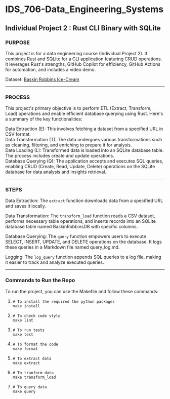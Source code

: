 # IDS_706-Data_Engineering_Systems
## Individual Project 2 : Rust CLI Binary with SQLite

### PURPOSE

This project is for a data engineering course (Individual Project 2). It combines Rust and SQLite for a CLI application featuring CRUD operations. It leverages Rust's strengths, GitHub Copilot for efficiency, GitHub Actions for automation, and includes a video demo.

Dataset: [Baskin Robbins Ice-Cream](https://raw.githubusercontent.com/prasertcbs/basic-dataset/master/baskin_icecream.csv)

***

### PROCESS

This project's primary objective is to perform ETL (Extract, Transform, Load) operations and enable efficient database querying using Rust. Here's a summary of the key functionalities:

Data Extraction (E): This involves fetching a dataset from a specified URL in CSV format.  
Data Transformation (T): The data undergoes various transformations such as cleaning, filtering, and enriching to prepare it for analysis.  
Data Loading (L): Transformed data is loaded into an SQLite database table. The process includes create and update operations.  
Database Querying (Q): The application accepts and executes SQL queries, enabling CRUD (Create, Read, Update, Delete) operations on the SQLite database for data analysis and insights retrieval.  

***

### STEPS

Data Extraction: The `extract` function downloads data from a specified URL and saves it locally.

Data Transformation: The `transform_load` function reads a CSV dataset, performs necessary table operations, and inserts records into an SQLite database table named BaskinRobbinsDB with specific columns.

Database Querying: The `query` function empowers users to execute SELECT, INSERT, UPDATE, and DELETE operations on the database. It logs these queries in a Markdown file named query_log.md.

Logging: The `log_query` function appends SQL queries to a log file, making it easier to track and analyze executed queries.

***

### Commands to Run the Repo

To run the project, you can use the Makefile and follow these commands:
1. ```
   # To install the required the python packages
   make install
   ```
2. ```
   # To check code style
   make lint
   ```
3. ```
   # To run tests
   make test
   ```
4. ```
   # To format the code
   make format
   ```
5. ```
   # To extract data
   make extract
   ```
6. ```
   # To tranform data
   make transform_load
   ```
7. ```
   # To query data
   make query
   ```

